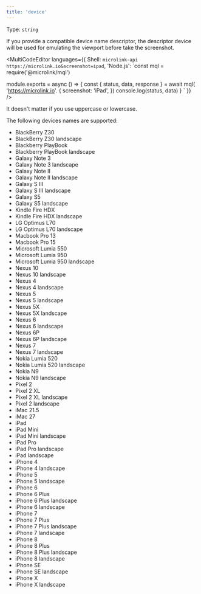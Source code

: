 ```yaml
---
title: 'device'
--- 
```


Type: `string`<br/>

If you provide a compatible device name descriptor, the descriptor device will be used for emulating the viewport before take the screenshot.

<MultiCodeEditor languages={{
  Shell: `microlink-api https://microlink.io&screenshot=ipad`,
  'Node.js': `const mql = require('@microlink/mql')
 
module.exports = async () => {
  const { status, data, response } = await mql(
    'https://microlink.io'. { 
      screenshot: 'iPad',
  })
  console.log(status, data)
}
  `
  }} 
/>

<Figcaption>It doesn't matter if you use uppercase or lowercase.</Figcaption>

The following devices names are supported:

- BlackBerry Z30
- BlackBerry Z30 landscape
- Blackberry PlayBook
- Blackberry PlayBook landscape
- Galaxy Note 3
- Galaxy Note 3 landscape
- Galaxy Note II
- Galaxy Note II landscape
- Galaxy S III
- Galaxy S III landscape
- Galaxy S5
- Galaxy S5 landscape
- Kindle Fire HDX
- Kindle Fire HDX landscape
- LG Optimus L70
- LG Optimus L70 landscape
- Macbook Pro 13
- Macbook Pro 15
- Microsoft Lumia 550
- Microsoft Lumia 950
- Microsoft Lumia 950 landscape
- Nexus 10
- Nexus 10 landscape
- Nexus 4
- Nexus 4 landscape
- Nexus 5
- Nexus 5 landscape
- Nexus 5X
- Nexus 5X landscape
- Nexus 6
- Nexus 6 landscape
- Nexus 6P
- Nexus 6P landscape
- Nexus 7
- Nexus 7 landscape
- Nokia Lumia 520
- Nokia Lumia 520 landscape
- Nokia N9
- Nokia N9 landscape
- Pixel 2
- Pixel 2 XL
- Pixel 2 XL landscape
- Pixel 2 landscape
- iMac 21.5
- iMac 27
- iPad
- iPad Mini
- iPad Mini landscape
- iPad Pro
- iPad Pro landscape
- iPad landscape
- iPhone 4
- iPhone 4 landscape
- iPhone 5
- iPhone 5 landscape
- iPhone 6
- iPhone 6 Plus
- iPhone 6 Plus landscape
- iPhone 6 landscape
- iPhone 7
- iPhone 7 Plus
- iPhone 7 Plus landscape
- iPhone 7 landscape
- iPhone 8
- iPhone 8 Plus
- iPhone 8 Plus landscape
- iPhone 8 landscape
- iPhone SE
- iPhone SE landscape
- iPhone X
- iPhone X landscape
